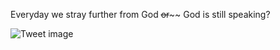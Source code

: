 Everyday we stray further from God ~~~~or~~~~~~ God is still speaking?


![Tweet image](/assets/crosspoast/FrV6FmyaUAMtdCW.jpg)

